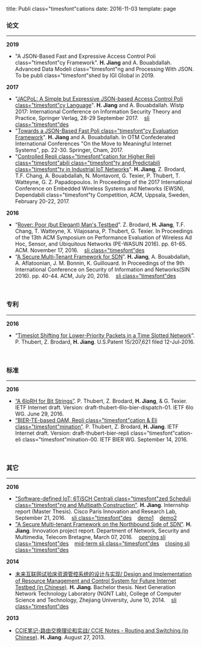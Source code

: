 title: Publi class="timesfont"cations
date: 2016-11-03
template: page

<h3>论文</h3>
<hr>

<b>2019</b>
<ul>
<li class="timesfont">"A JSON-Based Fast and Expressive Access Control Poli class="timesfont"cy Framework". <b>H. Jiang</b> and A. Bouabdallah. Advanced Data Modeli class="timesfont"ng and Processing With JSON. To be publi class="timesfont"shed by IGI Global in 2019.
</ul>

<b>2017</b>
<ul>
<li class="timesfont">"<a href="http://xueshu.baidu.com/s?wd=paperuri:(d102550793a7a741c52b5c437e1ce1fe)&filter=sc_long_sign&sc_ks_para=q%3DJACPoL%3A+A+Simple+but+Expressive+JSON-based+Access+Control+Poli class="timesfont"cy+Language&tn=SE_baiduxueshu_c1gjeupa&ie=utf-8&sc_us=12897655013203711093">JACPoL: A Simple but Expressive JSON-based Access Control Poli class="timesfont"cy Language</a>". <b>H. Jiang</b> and A. Bouabdallah. Wistp 2017: International Conference on Information Security Theory and Practice, Springer Verlag, 28-29 September 2017. 
&nbsp;&nbsp;
<a href="http://www.hao-jiang.com/articles/networking/jacpolsli class="timesfont"des.html">sli class="timesfont"des</a>
<li class="timesfont">"<a href="http://xueshu.baidu.com/s?wd=paperuri:(0c5b6981381bb8eea12b81154bf0f3fa)&filter=sc_long_sign&sc_ks_para=q%3DTowards+a+JSON-Based+Fast+Poli class="timesfont"cy+Evaluation+Framework&tn=SE_baiduxueshu_c1gjeupa&ie=utf-8&sc_us=6215315612218783486">Towards a JSON-Based Fast Poli class="timesfont"cy Evaluation Framework</a>". <b>H. Jiang</b> and A. Bouabdallah. In OTM Confederated International Conferences "On the Move to Meaningful Internet Systems", pp. 22-30. Springer, Cham, 2017.
<li class="timesfont">"<a href="http://xueshu.baidu.com/s?wd=paperuri:(e43f447db1b3b105dca272db6c95d97d)&filter=sc_long_sign&sc_ks_para=q%3DCompetition%3A+Controlled+Repli class="timesfont"cation+for+Higher+Reli class="timesfont"abili class="timesfont"ty+and+Predictabili class="timesfont"ty+in+Industrial+IoT+Networks&tn=SE_baiduxueshu_c1gjeupa&ie=utf-8&sc_us=17260150237539397237">Controlled Repli class="timesfont"cation for Higher Reli class="timesfont"abili class="timesfont"ty and Predictabili class="timesfont"ty in Industrial IoT Networks</a>". <b>H. Jiang</b>, Z. Brodard, T.F. Chang, A. Bouabdallah, N. Montavont, G. Texier, P. Thubert, T. Watteyne, G. Z. Papadopoulos. In Proceedings of the 2017 International Conference on Embedded Wireless Systems and Networks (EWSN), Dependabili class="timesfont"ty Competition, ACM, Uppsala, Sweden, February 20-22, 2017.
</ul>

<b>2016</b>
<ul>
<li class="timesfont"> “<a href="http://xueshu.baidu.com/s?wd=paperuri:(4e88418cc94805c41f14f4937aece755)&filter=sc_long_sign&sc_ks_para=q%3DRover%3A+Poor+%28but+Elegant%29+Man%27s+Testbed&tn=SE_baiduxueshu_c1gjeupa&ie=utf-8&sc_us=14948394590711967475">Rover: Poor (but Elegant) Man's Testbed</a>”. Z. Brodard, <b>H. Jiang</b>, T.F. Chang, T. Watteyne, X. Vilajosana, P. Thubert, G. Texier. In Proceedings of the 13th ACM Symposium on Performance Evaluation of Wireless Ad Hoc, Sensor, and Ubiquitous Networks (PE-WASUN 2016). pp. 61-65. ACM. November 17, 2016.
&nbsp;&nbsp;
<a href="http://www.hao-jiang.com/articles/networking/roversli class="timesfont"des.html">sli class="timesfont"des</a>
<li class="timesfont"> “<a href="http://xueshu.baidu.com/s?wd=paperuri:(83954cfcdc0bc7c8fdd8f2de8378f442)&filter=sc_long_sign&sc_ks_para=q%3DA+Secure+Multi-Tenant+Framework+for+SDN&tn=SE_baiduxueshu_c1gjeupa&ie=utf-8&sc_us=15950906449954504989">A Secure Multi-Tenant Framework for SDN</a>”. <b>H. Jiang</b>, A. Bouabdallah, A. Aflatoonian, J. M. Bonnin, K. Guillouard. In Proceedings of the 9th International Conference on Security of Information and Networks(SIN 2016). pp. 40-44. ACM, July 20, 2016.
&nbsp;&nbsp;
<a href="http://www.hao-jiang.com/articles/networking/sdmtn-papersli class="timesfont"des.html">sli class="timesfont"des</a>
</ul>
<br>
<h3>专利</h3>
<hr>
<b>2016</b>
<ul>
<li class="timesfont">  “<a href="http://xueshu.baidu.com/s?wd=paperuri:(fb45d8368f79de496d94e92d37527f93)&filter=sc_long_sign&sc_ks_para=q%3DTIMESLOT+SHIFTING+FOR+LOWER-PRIORITY+PACKET+IN+A+TIME+SLOTTED+NETWORK&tn=SE_baiduxueshu_c1gjeupa&ie=utf-8&sc_us=12178294779030194219">Timeslot Shifting for Lower-Priority Packets in a Time Slotted Network</a>”. P. Thubert, Z. Brodard, <b>H. Jiang</b>. U.S.Patent 15/207,621 filed 12-Jul-2016.
</ul>
<br>
<h3>标准</h3>
<hr>
<b>2016</b>
<ul>
<li class="timesfont"> <a href="https://tools.ietf.org/html/draft-thubert-6lo-bier-dispatch-01">“A 6loRH for Bit Strings”</a>. P. Thubert, Z. Brodard, <b>H. Jiang</b>, & G. Texier. IETF Internet draft. Version: draft-thubert-6lo-bier-dispatch-01. IETF 6lo WG. June 29, 2016.
<li class="timesfont"> <a href="https://tools.ietf.org/html/draft-thubert-bier-repli class="timesfont"cation-eli class="timesfont"mination-00">“BIER-TE-based OAM, Repli class="timesfont"cation & Eli class="timesfont"mination”</a>. P. Thubert, Z. Brodard, <b>H. Jiang</b>. IETF Internet draft. Version: draft-thubert-bier-repli class="timesfont"cation-eli class="timesfont"mination-00. IETF BIER WG. September 14, 2016.
</ul>
<br>
<h3>其它</h3>
<hr>
<b>2016</b>
<ul>
<li class="timesfont"> <a href="http://www.hao-jiang.com/articles/networking/sdiot.html">"Software-defined IoT: 6TiSCH Centrali class="timesfont"zed Scheduli class="timesfont"ng and Multipath Construction"</a>. <b>H. Jiang</b>. Internship report (Master Thesis). Cisco Paris Innovation and Research Lab, September 21, 2016.
&nbsp;&nbsp;
<a href="http://www.hao-jiang.com/articles/networking/sdiotsli class="timesfont"des.html">sli class="timesfont"des</a>
&nbsp;&nbsp;
<a href="http://www.hao-jiang.com/articles/networking/sdiotcontrolloopdemo.html">demo1</a>
&nbsp;&nbsp;
<a href="http://www.hao-jiang.com/articles/networking/sdiotrplarcdemo.html">demo2</a>
<li class="timesfont"> <a href="http://www.hao-jiang.com/articles/networking/sdmtn.html">"A Secure Multi-tenant Framework on the Northbound Side of SDN"</a>. <b>H. Jiang</b>. Innovation project report. Department of Network, Security and Multimedia, Telecom Bretagne, March 07, 2016.
&nbsp;&nbsp;
<a href="http://www.hao-jiang.com/articles/networking/sdmtn-openingsli class="timesfont"des.html">opening sli class="timesfont"des</a>
&nbsp;&nbsp;
<a href="http://www.hao-jiang.com/articles/networking/sdmtn-middlesli class="timesfont"des.html">mid-term sli class="timesfont"des</a>
&nbsp;&nbsp;
<a href="http://www.hao-jiang.com/articles/networking/sdmtn-closingsli class="timesfont"des.html">closing sli class="timesfont"des</a>
</ul>
<b>2014</b>
<ul>
<li class="timesfont"> <a href="http://www.hao-jiang.com/articles/networking/sdntestbed.html">未来互联网试验床资源管控系统的设计与实现/ Design and Implementation of Resource Management and Control System for Future Internet Testbed (in Chinese)</a>. <b>H. Jiang</b>. Bachelor thesis. Next Generation Network Technology Laboratory (NGNT Lab), College of Computer Science and Technology, Zhejiang University, June 10, 2014. 
&nbsp;&nbsp;
<a href="http://www.hao-jiang.com/articles/networking/softlab.html">sli class="timesfont"des</a>
</ul>
<b>2013</b>
<ul>
<li class="timesfont"> <a href="http://www.hao-jiang.com/articles/networking/ccienotes.html">CCIE笔记-路由交换理论和实战/ CCIE Notes - Routing and Switching (in Chinese)</a>. <b>H. Jiang</b>. August 27, 2013.
</ul>